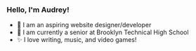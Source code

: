 ### Hello, I'm Audrey!

- :art: I am an aspiring website designer/developer
- :memo: I am currently a senior at Brooklyn Technical High School
- :sparkles: I love writing, music, and video games!
